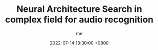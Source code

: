 ---
title: Neural Architecture Search in complex field for audio recognition
description: >-
  Put a small description here
author: me
date: 2022-07-14 18:30:00 +0800
categories: [Projects, Research]
tags: [Research, ML, Deep Learning, NAS, Speech Recognition]
pin: true
---